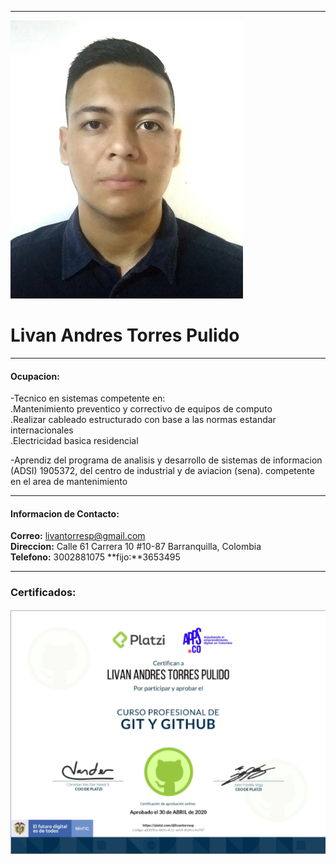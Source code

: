 
----------------------------------------

![foto](Documentacion/imagenes/livan.jpg)  
# Livan Andres Torres Pulido

---------------------------------------
#### Ocupacion:


-Tecnico en sistemas competente en:<br>
    .Mantenimiento preventico y correctivo de equipos de computo<br>
    .Realizar  cableado estructurado con base a las normas estandar internacionales<br>
    .Electricidad basica residencial<br>
    

-Aprendiz del programa de  analisis y desarrollo de sistemas de informacion (ADSI) 1905372, del centro de industrial y de aviacion (sena).
 competente en el area de mantenimiento

----------------------------------------
#### Informacion de Contacto:

  **Correo:** livantorresp@gmail.com <br>
  **Direccion:** Calle 61 Carrera 10 #10-87  Barranquilla, Colombia <br>
  **Telefono:** 3002881075
  **fijo:**3653495 

----------------------------------------
### Certificados:
![git](Documentacion/Certificados/certificado-livan.png)
